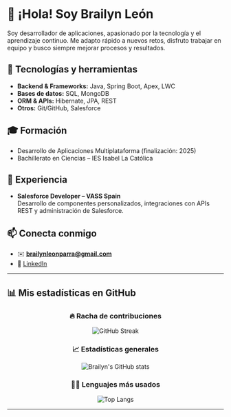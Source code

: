 # 👋 ¡Hola! Soy Brailyn León

Soy desarrollador de aplicaciones, apasionado por la tecnología y el aprendizaje continuo. Me adapto rápido a nuevos retos, disfruto trabajar en equipo y busco siempre mejorar procesos y resultados.  

## 🚀 Tecnologías y herramientas
- **Backend & Frameworks:** Java, Spring Boot, Apex, LWC  
- **Bases de datos:** SQL, MongoDB  
- **ORM & APIs:** Hibernate, JPA, REST  
- **Otros:** Git/GitHub, Salesforce  

## 🎓 Formación
- Desarrollo de Aplicaciones Multiplataforma (finalización: 2025)  
- Bachillerato en Ciencias – IES Isabel La Católica  

## 💼 Experiencia
- **Salesforce Developer – VASS Spain**  
  Desarrollo de componentes personalizados, integraciones con APIs REST y administración de Salesforce.  

## 📫 Conecta conmigo
- ✉️ **brailynleonparra@gmail.com**  
- 🔗 [LinkedIn](https://www.linkedin.com/in/brailyn-leon-parra-18a425336)  

---

## 📊 Mis estadísticas en GitHub

<div align="center">

### 🔥 Racha de contribuciones
![GitHub Streak](https://github-readme-streak-stats-eight.vercel.app?user=Brailynlp&theme=purple)

### 📈 Estadísticas generales
![Brailyn's GitHub stats](https://github-readme-stats.vercel.app/api?username=Brailynlp&show_icons=true&theme=purple)

### 🧑‍💻 Lenguajes más usados
![Top Langs](https://github-readme-stats.vercel.app/api/top-langs/?username=Brailynlp&layout=compact&theme=purple)

</div>

---
